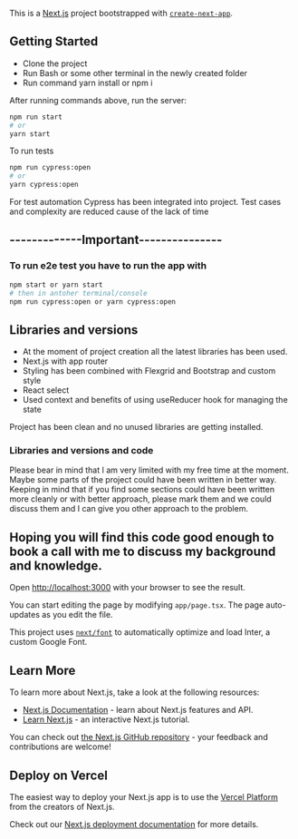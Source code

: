 This is a [Next.js](https://nextjs.org/) project bootstrapped with [`create-next-app`](https://github.com/vercel/next.js/tree/canary/packages/create-next-app).

## Getting Started

- Clone the project
- Run Bash or some other terminal in the newly created folder
- Run command yarn install or npm i

After running commands above, run the server:

```bash
npm run start
# or
yarn start
```

To run tests

```bash
npm run cypress:open
# or
yarn cypress:open
```

For test automation Cypress has been integrated into project. Test cases and complexity are reduced cause of the lack of time

## -------------Important---------------

### To run e2e test you have to run the app with

```bash
npm start or yarn start
# then in antoher terminal/console
npm run cypress:open or yarn cypress:open
```

## Libraries and versions

- At the moment of project creation all the latest libraries has been used.
- Next.js with app router
- Styling has been combined with Flexgrid and Bootstrap and custom style
- React select
- Used context and benefits of using useReducer hook for managing the state

Project has been clean and no unused libraries are getting installed.

### Libraries and versions and code

Please bear in mind that I am very limited with my free time at the moment. Maybe some parts of the project could have been written in better way. Keeping in mind that if you find some sections could have been written more cleanly or with better approach, please mark them and we could discuss them and I can give you other approach to the problem.

## Hoping you will find this code good enough to book a call with me to discuss my background and knowledge.

Open [http://localhost:3000](http://localhost:3000) with your browser to see the result.

You can start editing the page by modifying `app/page.tsx`. The page auto-updates as you edit the file.

This project uses [`next/font`](https://nextjs.org/docs/basic-features/font-optimization) to automatically optimize and load Inter, a custom Google Font.

## Learn More

To learn more about Next.js, take a look at the following resources:

- [Next.js Documentation](https://nextjs.org/docs) - learn about Next.js features and API.
- [Learn Next.js](https://nextjs.org/learn) - an interactive Next.js tutorial.

You can check out [the Next.js GitHub repository](https://github.com/vercel/next.js/) - your feedback and contributions are welcome!

## Deploy on Vercel

The easiest way to deploy your Next.js app is to use the [Vercel Platform](https://vercel.com/new?utm_medium=default-template&filter=next.js&utm_source=create-next-app&utm_campaign=create-next-app-readme) from the creators of Next.js.

Check out our [Next.js deployment documentation](https://nextjs.org/docs/deployment) for more details.
